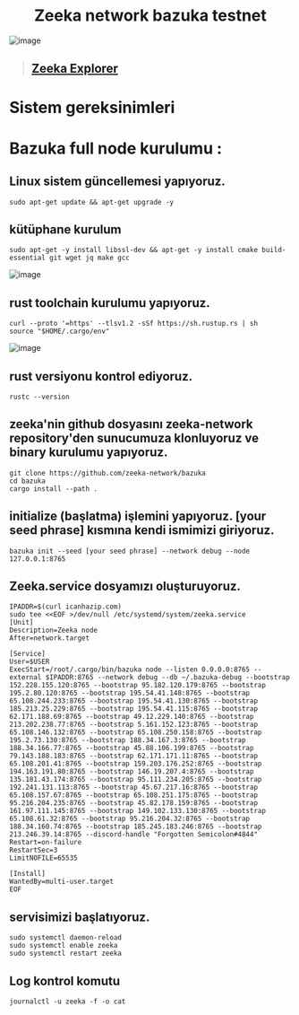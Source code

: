 # <h1 align="center">Zeeka network bazuka testnet</h1>
![image](https://user-images.githubusercontent.com/73015593/188975421-e1d3e3f2-f3fc-4143-839d-97584dc7fca7.png)

> ## [Zeeka Explorer](http://152.228.155.120:8000/)

# Sistem gereksinimleri

# Bazuka full node kurulumu :

## Linux sistem güncellemesi yapıyoruz.
```
sudo apt-get update && apt-get upgrade -y
```

## kütüphane kurulum
```
sudo apt-get -y install libssl-dev && apt-get -y install cmake build-essential git wget jq make gcc
```
![image](https://user-images.githubusercontent.com/73015593/188980061-1e5037b8-d904-4123-9554-a78de3932542.png)

## rust toolchain kurulumu yapıyoruz.
```
curl --proto '=https' --tlsv1.2 -sSf https://sh.rustup.rs | sh
source "$HOME/.cargo/env"
```
![image](https://user-images.githubusercontent.com/73015593/188893633-1cf46a23-ca58-41ab-8a6d-125e26e0ac5b.png)

## rust versiyonu kontrol ediyoruz.
```
rustc --version
```

## zeeka'nin github dosyasını zeeka-network repository'den sunucumuza klonluyoruz ve binary kurulumu yapıyoruz.
```
git clone https://github.com/zeeka-network/bazuka
cd bazuka
cargo install --path .
```

## initialize (başlatma) işlemini yapıyoruz. [your seed phrase] kısmına kendi ismimizi giriyoruz.
```
bazuka init --seed [your seed phrase] --network debug --node 127.0.0.1:8765
```

## Zeeka.service dosyamızı oluşturuyoruz. 
```
IPADDR=$(curl icanhazip.com)
sudo tee <<EOF >/dev/null /etc/systemd/system/zeeka.service
[Unit]
Description=Zeeka node
After=network.target

[Service]
User=$USER
ExecStart=/root/.cargo/bin/bazuka node --listen 0.0.0.0:8765 --external $IPADDR:8765 --network debug --db ~/.bazuka-debug --bootstrap 152.228.155.120:8765 --bootstrap 95.182.120.179:8765 --bootstrap 195.2.80.120:8765 --bootstrap 195.54.41.148:8765 --bootstrap 65.108.244.233:8765 --bootstrap 195.54.41.130:8765 --bootstrap 185.213.25.229:8765 --bootstrap 195.54.41.115:8765 --bootstrap 62.171.188.69:8765 --bootstrap 49.12.229.140:8765 --bootstrap 213.202.238.77:8765 --bootstrap 5.161.152.123:8765 --bootstrap 65.108.146.132:8765 --bootstrap 65.108.250.158:8765 --bootstrap 195.2.73.130:8765 --bootstrap 188.34.167.3:8765 --bootstrap 188.34.166.77:8765 --bootstrap 45.88.106.199:8765 --bootstrap 79.143.188.183:8765 --bootstrap 62.171.171.11:8765 --bootstrap 65.108.201.41:8765 --bootstrap 159.203.176.252:8765 --bootstrap 194.163.191.80:8765 --bootstrap 146.19.207.4:8765 --bootstrap 135.181.43.174:8765 --bootstrap 95.111.234.205:8765 --bootstrap 192.241.131.113:8765 --bootstrap 45.67.217.16:8765 --bootstrap 65.108.157.67:8765 --bootstrap 65.108.251.175:8765 --bootstrap 95.216.204.235:8765 --bootstrap 45.82.178.159:8765 --bootstrap 161.97.111.145:8765 --bootstrap 149.102.133.130:8765 --bootstrap 65.108.61.32:8765 --bootstrap 95.216.204.32:8765 --bootstrap 188.34.160.74:8765 --bootstrap 185.245.183.246:8765 --bootstrap 213.246.39.14:8765 --discord-handle "Forgotten Semicolon#4844"
Restart=on-failure
RestartSec=3
LimitNOFILE=65535

[Install]
WantedBy=multi-user.target
EOF
```

## servisimizi başlatıyoruz.
```
sudo systemctl daemon-reload
sudo systemctl enable zeeka
sudo systemctl restart zeeka
```

## Log kontrol komutu

```
journalctl -u zeeka -f -o cat
```

































